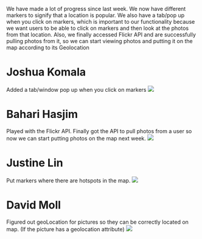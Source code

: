 We have made a lot of progress since last week. We now have different markers to signify that a location is popular. We also have a tab/pop up when you click on markers, which is important to our functionality because we want users to be able to click on markers and then look at the photos from that location. Also, we finally accessed Flickr API and are successfully pulling photos from it, so we can start viewing photos and putting it on the map according to its Geolocation

# Joshua Komala
Added a tab/window pop up when you click on markers
![](http://i.imgur.com/LCJ8C1J.png)

# Bahari Hasjim
Played with the Flickr API. Finally got the API to pull photos from a user so now we can start putting photos on the map next week.
![](http://i.imgur.com/wUdmvM8.jpg?raw=true)


# Justine Lin
Put markers where there are hotspots in the map.
![](http://i.imgur.com/oDeL7Il.png)

# David Moll
Figured out geoLocation for pictures so they can be correctly located on map. (If the picture has a geolocation attribute)
![](http://i.imgur.com/z3UMcV9.png)
